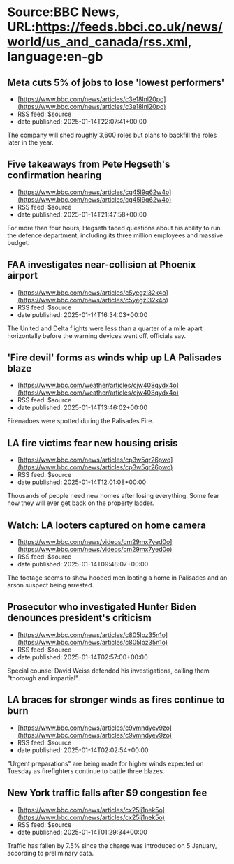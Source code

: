# Source:BBC News, URL:https://feeds.bbci.co.uk/news/world/us_and_canada/rss.xml, language:en-gb

## Meta cuts 5% of jobs to lose 'lowest performers'
 - [https://www.bbc.com/news/articles/c3e18lnl20po](https://www.bbc.com/news/articles/c3e18lnl20po)
 - RSS feed: $source
 - date published: 2025-01-14T22:07:41+00:00

The company will shed roughly 3,600 roles but plans to backfill the roles later in the year.

## Five takeaways from Pete Hegseth's confirmation hearing
 - [https://www.bbc.com/news/articles/cg45l9q62w4o](https://www.bbc.com/news/articles/cg45l9q62w4o)
 - RSS feed: $source
 - date published: 2025-01-14T21:47:58+00:00

For more than four hours, Hegseth faced questions about his ability to run the defence department, including its three million employees and massive budget.

## FAA investigates near-collision at Phoenix airport
 - [https://www.bbc.com/news/articles/c5yegzl32k4o](https://www.bbc.com/news/articles/c5yegzl32k4o)
 - RSS feed: $source
 - date published: 2025-01-14T16:34:03+00:00

The United and Delta flights were less than a quarter of a mile apart horizontally before the warning devices went off, officials say.

## 'Fire devil' forms as winds whip up LA Palisades blaze
 - [https://www.bbc.com/weather/articles/cjw408qydx4o](https://www.bbc.com/weather/articles/cjw408qydx4o)
 - RSS feed: $source
 - date published: 2025-01-14T13:46:02+00:00

Firenadoes were spotted during the Palisades Fire.

## LA fire victims fear new housing crisis
 - [https://www.bbc.com/news/articles/cp3w5qr26pwo](https://www.bbc.com/news/articles/cp3w5qr26pwo)
 - RSS feed: $source
 - date published: 2025-01-14T12:01:08+00:00

Thousands of people need new homes after losing everything. Some fear how they will ever get back on the property ladder.

## Watch: LA looters captured on home camera
 - [https://www.bbc.com/news/videos/cm29mx7yed0o](https://www.bbc.com/news/videos/cm29mx7yed0o)
 - RSS feed: $source
 - date published: 2025-01-14T09:48:07+00:00

The footage seems to show hooded men looting a home in Palisades and an arson suspect being arrested.

## Prosecutor who investigated Hunter Biden denounces president's criticism
 - [https://www.bbc.com/news/articles/c805lpz35n1o](https://www.bbc.com/news/articles/c805lpz35n1o)
 - RSS feed: $source
 - date published: 2025-01-14T02:57:00+00:00

Special counsel David Weiss defended his investigations, calling them "thorough and impartial".

## LA braces for stronger winds as fires continue to burn
 - [https://www.bbc.com/news/articles/c9vmndyev9zo](https://www.bbc.com/news/articles/c9vmndyev9zo)
 - RSS feed: $source
 - date published: 2025-01-14T02:02:54+00:00

"Urgent preparations" are being made for higher winds expected on Tuesday as firefighters continue to battle three blazes.

## New York traffic falls after $9 congestion fee
 - [https://www.bbc.com/news/articles/cx25lj1nek5o](https://www.bbc.com/news/articles/cx25lj1nek5o)
 - RSS feed: $source
 - date published: 2025-01-14T01:29:34+00:00

Traffic has fallen by 7.5% since the charge was introduced on 5 January, according to preliminary data.

